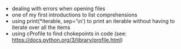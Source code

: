 - dealing with errors when opening files
- one of my first introductions to list comprehensions
- using print(*iterable, sep='\n') to print an iterable without having to iterate over all the items
- using cProfile to find chokepoints in code (see: https://docs.python.org/3/library/profile.html)

